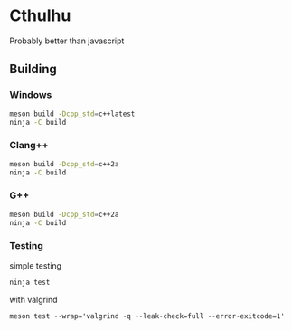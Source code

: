 # Cthulhu
Probably better than javascript

## Building

### Windows
```sh
meson build -Dcpp_std=c++latest
ninja -C build
```

### Clang++
```sh
meson build -Dcpp_std=c++2a
ninja -C build
```

### G++
```sh
meson build -Dcpp_std=c++2a
ninja -C build
```

### Testing
simple testing
```sh
ninja test
```
with valgrind 
```
meson test --wrap='valgrind -q --leak-check=full --error-exitcode=1'
```